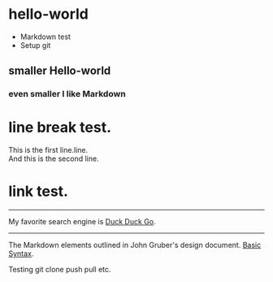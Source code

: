 # hello-world
* Markdown test
* Setup git

## smaller Hello-world

### even smaller I like Markdown

# line break test.

This is the first line.line.    
And this is the second line.

# link test.
***
My favorite search engine is [Duck Duck Go](https://duckduckgo.com).
***
The Markdown elements outlined in John Gruber's design document. [Basic Syntax](https://www.markdownguide.org/basic-syntax/).

Testing git clone push pull etc.
